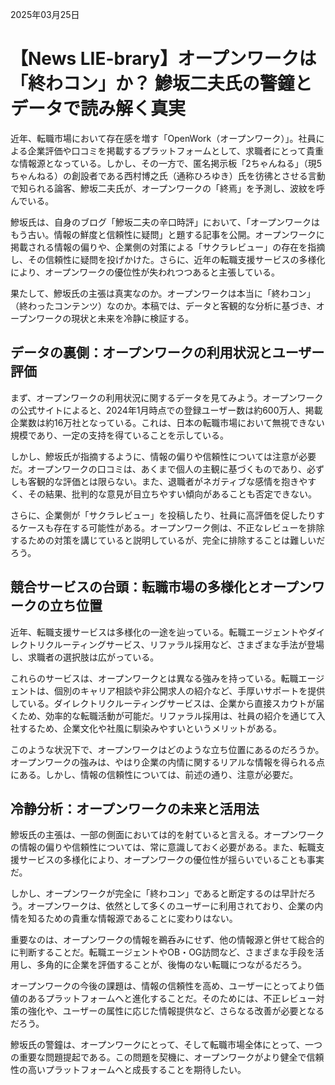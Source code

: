2025年03月25日

# 【News LIE-brary】オープンワークは「終わコン」か？ 鰺坂二夫氏の警鐘とデータで読み解く真実

近年、転職市場において存在感を増す「OpenWork（オープンワーク）」。社員による企業評価や口コミを掲載するプラットフォームとして、求職者にとって貴重な情報源となっている。しかし、その一方で、匿名掲示板「2ちゃんねる」（現5ちゃんねる）の創設者である西村博之氏（通称ひろゆき）氏を彷彿とさせる言動で知られる論客、鰺坂二夫氏が、オープンワークの「終焉」を予測し、波紋を呼んでいる。

鰺坂氏は、自身のブログ「鰺坂二夫の辛口時評」において、「オープンワークはもう古い。情報の鮮度と信頼性に疑問」と題する記事を公開。オープンワークに掲載される情報の偏りや、企業側の対策による「サクラレビュー」の存在を指摘し、その信頼性に疑問を投げかけた。さらに、近年の転職支援サービスの多様化により、オープンワークの優位性が失われつつあると主張している。

果たして、鰺坂氏の主張は真実なのか。オープンワークは本当に「終わコン」（終わったコンテンツ）なのか。本稿では、データと客観的な分析に基づき、オープンワークの現状と未来を冷静に検証する。

## データの裏側：オープンワークの利用状況とユーザー評価

まず、オープンワークの利用状況に関するデータを見てみよう。オープンワークの公式サイトによると、2024年1月時点での登録ユーザー数は約600万人、掲載企業数は約16万社となっている。これは、日本の転職市場において無視できない規模であり、一定の支持を得ていることを示している。

しかし、鰺坂氏が指摘するように、情報の偏りや信頼性については注意が必要だ。オープンワークの口コミは、あくまで個人の主観に基づくものであり、必ずしも客観的な評価とは限らない。また、退職者がネガティブな感情を抱きやすく、その結果、批判的な意見が目立ちやすい傾向があることも否定できない。

さらに、企業側が「サクラレビュー」を投稿したり、社員に高評価を促したりするケースも存在する可能性がある。オープンワーク側は、不正なレビューを排除するための対策を講じていると説明しているが、完全に排除することは難しいだろう。

## 競合サービスの台頭：転職市場の多様化とオープンワークの立ち位置

近年、転職支援サービスは多様化の一途を辿っている。転職エージェントやダイレクトリクルーティングサービス、リファラル採用など、さまざまな手法が登場し、求職者の選択肢は広がっている。

これらのサービスは、オープンワークとは異なる強みを持っている。転職エージェントは、個別のキャリア相談や非公開求人の紹介など、手厚いサポートを提供している。ダイレクトリクルーティングサービスは、企業から直接スカウトが届くため、効率的な転職活動が可能だ。リファラル採用は、社員の紹介を通じて入社するため、企業文化や社風に馴染みやすいというメリットがある。

このような状況下で、オープンワークはどのような立ち位置にあるのだろうか。オープンワークの強みは、やはり企業の内情に関するリアルな情報を得られる点にある。しかし、情報の信頼性については、前述の通り、注意が必要だ。

## 冷静分析：オープンワークの未来と活用法

鰺坂氏の主張は、一部の側面においては的を射ていると言える。オープンワークの情報の偏りや信頼性については、常に意識しておく必要がある。また、転職支援サービスの多様化により、オープンワークの優位性が揺らいでいることも事実だ。

しかし、オープンワークが完全に「終わコン」であると断定するのは早計だろう。オープンワークは、依然として多くのユーザーに利用されており、企業の内情を知るための貴重な情報源であることに変わりはない。

重要なのは、オープンワークの情報を鵜呑みにせず、他の情報源と併せて総合的に判断することだ。転職エージェントやOB・OG訪問など、さまざまな手段を活用し、多角的に企業を評価することが、後悔のない転職につながるだろう。

オープンワークの今後の課題は、情報の信頼性を高め、ユーザーにとってより価値のあるプラットフォームへと進化することだ。そのためには、不正レビュー対策の強化や、ユーザーの属性に応じた情報提供など、さらなる改善が必要となるだろう。

鰺坂氏の警鐘は、オープンワークにとって、そして転職市場全体にとって、一つの重要な問題提起である。この問題を契機に、オープンワークがより健全で信頼性の高いプラットフォームへと成長することを期待したい。
